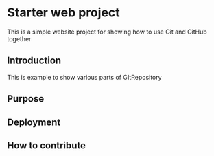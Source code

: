 <h1>Starter web project</h1>
This is a simple website project for 
showing how to use Git and GitHub together
<h2>Introduction</h2>
This is example to show various parts of GItRepository
<h2>Purpose</h2>

<h2>Deployment</h2>

<h2>How to contribute</h2>